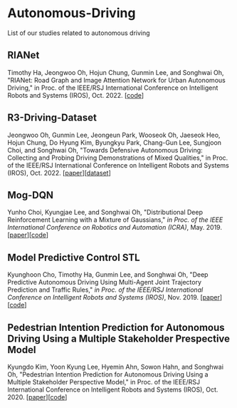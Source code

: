 # Autonomous-Driving
List of our studies related to autonomous driving

## RIANet
Timothy Ha, Jeongwoo Oh, Hojun Chung, Gunmin Lee, and Songhwai Oh, "RIANet: Road Graph and Image Attention Network for Urban Autonomous Driving," in Proc. of the IEEE/RSJ International Conference on Intelligent Robots and Systems (IROS), Oct. 2022. [[code](https://github.com/rllab-snu/RIANet)]

## R3-Driving-Dataset
Jeongwoo Oh, Gunmin Lee, Jeongeun Park, Wooseok Oh, Jaeseok Heo, Hojun Chung, Do Hyung Kim, Byungkyu Park, Chang-Gun Lee, Sungjoon Choi, and Songhwai Oh, "Towards Defensive Autonomous Driving: Collecting and Probing Driving Demonstrations of Mixed Qualities," in Proc. of the IEEE/RSJ International Conference on Intelligent Robots and Systems (IROS), Oct. 2022. [[paper]()][[dataset](https://github.com/rllab-snu/R3-Driving-Dataset)]

## Mog-DQN
Yunho Choi, Kyungjae Lee, and Songhwai Oh, "Distributional Deep Reinforcement Learning with a Mixture of Gaussians," *in Proc. of the IEEE International Conference on Robotics and Automation (ICRA)*, May. 2019.
[[paper](http://rllab.snu.ac.kr/publications/papers/2019_icra_ddrl_mog.pdf)][[code](https://github.com/rllab-snu/mog_dqn_car_racing)]

## Model Predictive Control STL
Kyunghoon Cho, Timothy Ha, Gunmin Lee, and Songhwai Oh, "Deep Predictive Autonomous Driving Using Multi-Agent Joint Trajectory Prediction and Traffic Rules," *in Proc. of the IEEE/RSJ International Conference on Intelligent Robots and Systems (IROS)*, Nov. 2019.
[[paper]()][[code](https://github.com/rllab-snu/model_predictive_control_stl)]

## Pedestrian Intention Prediction for Autonomous Driving Using a Multiple Stakeholder Prespective Model
Kyungdo Kim, Yoon Kyung Lee, Hyemin Ahn, Sowon Hahn, and Songhwai Oh, "Pedestrian Intention Prediction for Autonomous Driving Using a Multiple Stakeholder Perspective Model," in Proc. of the IEEE/RSJ International Conference on Intelligent Robots and Systems (IROS), Oct. 2020. [[paper](http://rllab.snu.ac.kr/publications/papers/2020_iros_mspm.pdf)][[code](https://github.com/rllab-snu/Pedestrian-Intention-Prediction-for-Autonomous-Driving)]
